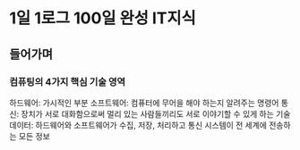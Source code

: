 # 1일 1로그 100일 완성 IT지식

## 들어가며

### 컴퓨팅의 4가지 핵심 기술 영역
하드웨어: 가시적인 부분
소프트웨어: 컴퓨터에 무어을 해야 하는지 알려주는 명령어
통신: 장치가 서로 대화함으로써 멀리 있는 사람들끼리도 서로 이야기할 수 있게 하는 기술
데이터: 하드웨어와 소프트웨어가 수집, 저장, 처리하고 통신 시스템이 전 세계에 전송하는 모든 정보
